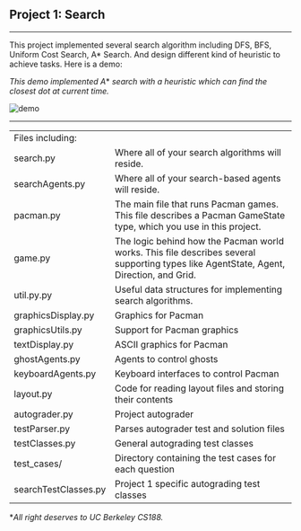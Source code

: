 ## Project 1: Search
------------------
 This project implemented several search algorithm including DFS, BFS, Uniform Cost Search, A\* Search. And design different kind of heuristic to achieve tasks. Here is a demo:

 *This demo implemented A*\* *search with a heuristic which can find the closest dot at current time.*

![demo](https://raw.githubusercontent.com/zmh1995105/cs188_2018Fall/master/search/demo2.gif)

----------------------

<table>
<tr>
    <td colspan="2"> Files including: </td>
</tr>
<tr> 
    <td> search.py </td>
    <td> Where all of your search algorithms will reside. </td>
</tr>

<tr>
    <td> searchAgents.py</td>
    <td> Where all of your search-based agents will reside. </td>
</tr>
<tr>
    <td> pacman.py </td>
    <td> The main file that runs Pacman games. This file describes a Pacman GameState type, which you use in this project. </td>
</tr>
<tr>
    <td> game.py </td>
    <td> The logic behind how the Pacman world works. This file describes several supporting types like AgentState, Agent, Direction, and Grid. </td>
</tr>
<tr>
    <td> util.py.py </td>
    <td> Useful data structures for implementing search algorithms. </td>
</tr>
<tr>
    <td> graphicsDisplay.py </td>
    <td> Graphics for Pacman </td>
</tr>

<tr>
    <td> graphicsUtils.py </td>
    <td> Support for Pacman graphics </td>
</tr>

<tr>
    <td> textDisplay.py </td>
    <td> ASCII graphics for Pacman </td>
</tr>

<tr>
    <td> ghostAgents.py </td>
    <td> Agents to control ghosts </td>
</tr>

<tr>
    <td> keyboardAgents.py </td>
    <td> Keyboard interfaces to control Pacman </td>
</tr>

<tr>
    <td> layout.py </td>
    <td> Code for reading layout files and storing their contents </td>
</tr>

<tr>
    <td> autograder.py </td>
    <td> Project autograder </td>
</tr>

<tr>
    <td> testParser.py </td>
    <td> Parses autograder test and solution files </td>
</tr>

<tr>
    <td> testClasses.py </td>
    <td> General autograding test classes </td>
</tr>

<tr>
    <td> test_cases/ </td>
    <td> Directory containing the test cases for each question </td>
</tr>

<tr>
    <td> searchTestClasses.py </td>
    <td> Project 1 specific autograding test classes </td>
</tr>

</table>

\**All right deserves to UC Berkeley CS188.*
